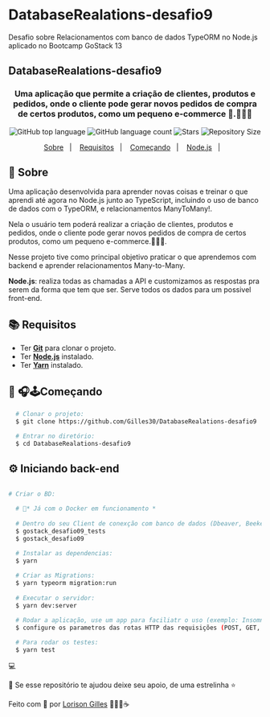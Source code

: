 # DatabaseRealations-desafio9
Desafio sobre Relacionamentos com banco de dados TypeORM no Node.js aplicado no Bootcamp GoStack 13

## DatabaseRealations-desafio9

  <h3 align="center">
    Uma aplicação que permite a criação de clientes, produtos e pedidos, onde o cliente pode gerar novos pedidos de compra de certos produtos, como um pequeno e-commerce 🛒.👨🏻‍🚀
  </h3>
  <p align="center">
      <img alt="GitHub top language" src="https://img.shields.io/github/languages/top/Gilles30/DatabaseRealations-desafio9?color=1db954">
      <img alt="GitHub language count" src="https://img.shields.io/github/languages/count/Gilles30/DatabaseRealations-desafio9?color=1db954">
      <img alt="Stars" src="https://img.shields.io/github/stars/Gilles30/DatabaseRealations-desafio9?color=1db954">
      <img alt="Repository Size" src="https://img.shields.io/github/repo-size/Gilles30/DatabaseRealations-desafio9?color=1db954">
  </p>
</h1>

<p align="center">
  <a href="#page_with_curl-sobre">Sobre</a>&nbsp;&nbsp;&nbsp;|&nbsp;&nbsp;&nbsp;
  <a href="#books-requisitos">Requisitos</a>&nbsp;&nbsp;&nbsp;|&nbsp;&nbsp;&nbsp;
  <a href="#rocket-começando">Começando</a>&nbsp;&nbsp;&nbsp;|&nbsp;&nbsp;&nbsp;
  <a href="#gear-iniciando-back-end">Node.js</a>&nbsp;&nbsp;&nbsp;|&nbsp;&nbsp;&nbsp;
</p>

## :page_with_curl: Sobre
Uma aplicação desenvolvida para aprender novas coisas e treinar o que aprendi até agora no Node.js junto ao TypeScript, incluindo o uso de banco de dados com o TypeORM, e relacionamentos ManyToMany!.

Nela o usuário tem poderá realizar a criação de clientes, produtos e pedidos, onde o cliente pode gerar novos pedidos de compra de certos produtos, como um pequeno e-commerce.👨🏻‍🚀.

Nesse projeto tive como principal objetivo praticar o que aprendemos com backend e aprender relacionamentos Many-to-Many.

**Node.js**: realiza todas as chamadas a API e customizamos as respostas pra serem da forma que tem que ser. Serve todos os dados para um possivel front-end.

## :books: Requisitos
- Ter [**Git**](https://git-scm.com/) para clonar o projeto.
- Ter [**Node.js**](https://nodejs.org/en/) instalado.
- Ter [**Yarn**](https://classic.yarnpkg.com/pt-BR/docs/install/) instalado.

## :rocket: 🎧🕹Começando
``` bash
  # Clonar o projeto:
  $ git clone https://github.com/Gilles30/DatabaseRealations-desafio9

  # Entrar no diretório:
  $ cd DatabaseRealations-desafio9
```

## :gear: Iniciando back-end 
```bash

# Criar o BD:

  # 🎲* Já com o Docker em funcionamento * 
   
  # Dentro do seu Client de conexção com banco de dados (Dbeaver, Beekeeper Studio entre outros...) criar dois BD com os nomes:
  $ gostack_desafio09_tests
  $ gostack_desafio09

  # Instalar as dependencias:
  $ yarn
  
  # Criar as Migrations:
  $ yarn typeorm migration:run
  
  # Executar o servidor:
  $ yarn dev:server

  # Rodar a aplicação, use um app para faciliatr o uso (exemplo: Insomnia):
  $ configure os parametros das rotas HTTP das requisições (POST, GET, DELETE, PUT)
  
  # Para rodar os testes:
  $ yarn test
```
:computer: 

🥇 Se esse repositório te ajudou deixe seu apoio, de uma estrelinha ⭐


Feito com 💜 por [Lorison Gilles](https://github.com/Gilles30) 🖖🏻👾☕
